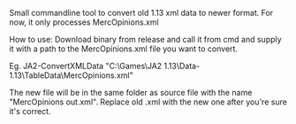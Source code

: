 Small commandline tool to convert old 1.13 xml data to newer format. For now, it only processes MercOpinions.xml

How to use:
Download binary from release and call it from cmd and supply it with a path to the MercOpinions.xml file you want to convert.

Eg. 
JA2-ConvertXMLData "C:\Games\JA2 1.13\Data-1.13\TableData\MercOpinions.xml"

The new file will be in the same folder as source file with the name "MercOpinions out.xml". Replace old .xml with the new one after you're sure it's correct.
